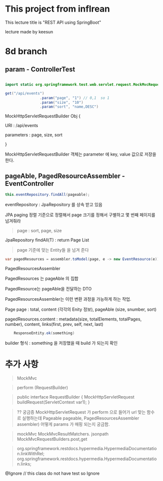  
 
# This project from inflrean

This lecture title is "REST API using SpringBoot"

lecture made by keesun

# 8d branch


## param - ControllerTest

```java

import static org.springframework.test.web.servlet.request.MockMvcRequestBuilders.get;

get("/api/events")
                .param("page", "1") // 0,1  so 1
                .param("size", "10")
                .param("sort", "name,DESC")

```

MockHttpServletRequestBuilder Obj {

URI : /api/events

parameters : page, size, sort

}

MockHttpServletRequestBuilder 객체는 parameter 에 key, value 값으로 저장을 한다.

## pageAble, PagedResourceAssembler -  EventController 

```java
this.eventRepository.findAll(pageable);

```

eventRepository : JpaRepository 를 상속 받고 있음

JPA paging 정렬 기준으로 정렬해서 page 크기를 정해서 구별하고 몇 번째 페이지를 넘겨줘라

> page : sort, page, size

JpaRepository findAll(T) : return Page<Class> List

> page 기준에 맞는 Entity들 을 넘겨 준다

```java
var pagedResources = assembler.toModel(page, e -> new EventResource(e));
```

PagedResourcesAssembler

PagedResources 는 pageAble 의 집합

PagedResource는 pageAble을 전달하는 DTO

PagedResourcesAssembler는 이런 변환 과정을 가능하게 하는 작업.

Page<Event> page : total, content (각각의 Enity 정보), pageAble (size, snumber, sort)
 

pagedResources.content : metadata(size, totalElements, totalPages, number), content, links(first, prev, self, next, last)


```java 
    ResponseEntity.ok(something)
```

builder 형식 : something 을 저장했을 때 build 가 되는지 확인



# 추가 사항

> MockMvc 

> perform (RequestBuilder)

> public interface RequestBuilder {
>       MockHttpServletRequest buildRequest(ServletContext var1);
> }

> ?? 궁금증 MockHttpServletRequest 가 perform 으로 들어가 url 맞는 함수르 실행하는데 
> Pageable pageable, PagedResourcesAssembler<Event> assembler) 어떻게 params 가 매핑 되는지 궁금함.



> mockMvc
> MockMvcResultMatchers. jsonpath
> MockMvcRequestBuilders.post,get


> org.springframework.restdocs.hypermedia.HypermediaDocumentation.linkWithRel;
> org.springframework.restdocs.hypermedia.HypermediaDocumentation.links;



@Ignore // this class do not have test so Ignore
